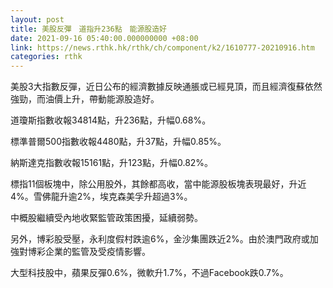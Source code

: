 ```yaml
---
layout: post
title: 美股反彈　道指升236點　能源股造好
date: 2021-09-16 05:40:00.000000000 +08:00
link: https://news.rthk.hk/rthk/ch/component/k2/1610777-20210916.htm
categories: rthk
---
```


美股3大指數反彈，近日公布的經濟數據反映通脹或已經見頂，而且經濟復蘇依然強勁，而油價上升，帶動能源股造好。

道瓊斯指數收報34814點，升236點，升幅0.68%。

標準普爾500指數收報4480點，升37點，升幅0.85%。

納斯達克指數收報15161點，升123點，升幅0.82%。

標指11個板塊中，除公用股外，其餘都高收，當中能源股板塊表現最好，升近4%。雪佛龍升逾2%，埃克森美孚升超過3%。

中概股繼續受內地收緊監管政策困擾，延續弱勢。

另外，博彩股受壓，永利度假村跌逾6%，金沙集團跌近2%。由於澳門政府或加強對博彩企業的監管及受疫情影響。

大型科技股中，蘋果反彈0.6%，微軟升1.7%，不過Facebook跌0.7%。
